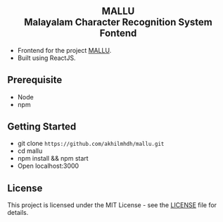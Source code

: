 <br />

<p align="center">
    <h2 align="center">MALLU <br/> Malayalam Character Recognition System <br/> Fontend </h3>
</p>

* Frontend for the project [MALLU](https://akhilmhdh.github.io/mallu/). 
* Built using ReactJS.

## Prerequisite

* Node
* npm

## Getting Started

- git clone `https://github.com/akhilmhdh/mallu.git`
- cd mallu
- npm install && npm start
- Open localhost:3000

## License

This project is licensed under the MIT License - see the [LICENSE](LICENSE) file for details.
